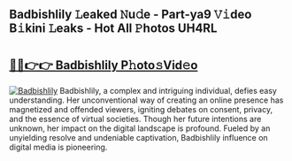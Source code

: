 ## Badbishlily 𝙻eaked 𝙽u𝚍e - Part-ya9 𝚅𝚒deo B𝚒kini 𝙻eaks - Hot All 𝙿hotos UH4RL

# <h2><a href="http://ld5af07.urlbe.top/?page=Badbishlily">🔗🔗👉👉 Badbishlily P𝚑oto𝚜Vid𝚎o</a></h2>

[![Badbishlily](https://i.imgur.com/eBuTRDB.gif)](http://ld5af07.urlbe.top/?page=Badbishlily)
Badbishlily, a complex and intriguing individual, defies easy understanding. Her unconventional way of creating an online presence has magnetized and offended viewers, igniting debates on consent, privacy, and the essence of virtual societies. Though her future intentions are unknown, her impact on the digital landscape is profound. Fueled by an unyielding resolve and undeniable captivation, Badbishlily influence on digital media is pioneering.
